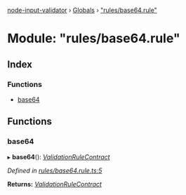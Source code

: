 [node-input-validator](../README.md) › [Globals](../globals.md) › ["rules/base64.rule"](_rules_base64_rule_.md)

# Module: "rules/base64.rule"

## Index

### Functions

* [base64](_rules_base64_rule_.md#base64)

## Functions

###  base64

▸ **base64**(): *[ValidationRuleContract](../interfaces/_contracts_.validationrulecontract.md)*

*Defined in [rules/base64.rule.ts:5](https://github.com/bitnbytesio/node-input-validator/blob/f6990fa/src/rules/base64.rule.ts#L5)*

**Returns:** *[ValidationRuleContract](../interfaces/_contracts_.validationrulecontract.md)*
